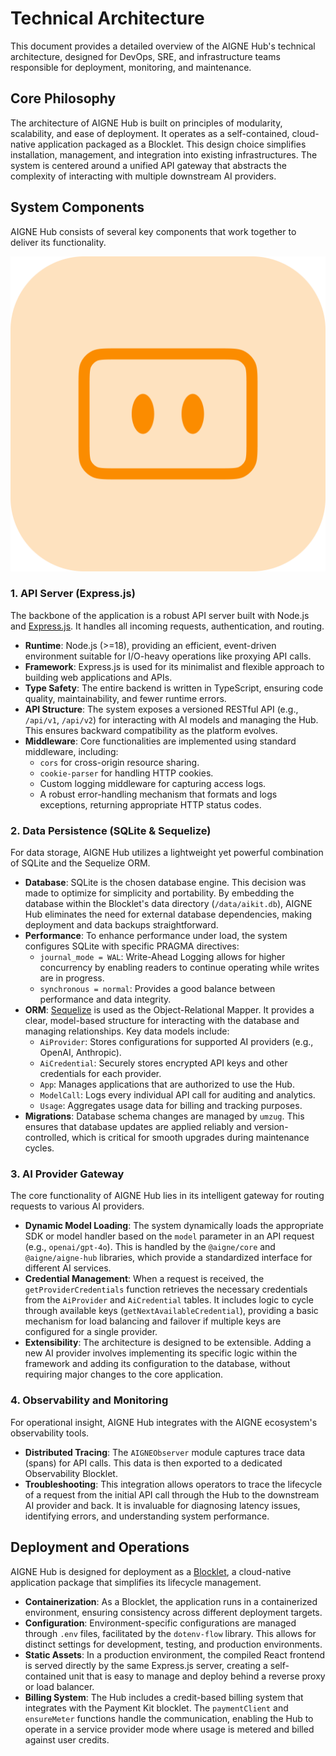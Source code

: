 # Technical Architecture

This document provides a detailed overview of the AIGNE Hub's technical architecture, designed for DevOps, SRE, and infrastructure teams responsible for deployment, monitoring, and maintenance.

## Core Philosophy

The architecture of AIGNE Hub is built on principles of modularity, scalability, and ease of deployment. It operates as a self-contained, cloud-native application packaged as a Blocklet. This design choice simplifies installation, management, and integration into existing infrastructures. The system is centered around a unified API gateway that abstracts the complexity of interacting with multiple downstream AI providers.

## System Components

AIGNE Hub consists of several key components that work together to deliver its functionality.

![AIGNE Hub Logo](../../../blocklets/core/screenshots/logo.png)

### 1. API Server (Express.js)

The backbone of the application is a robust API server built with Node.js and [Express.js](https://expressjs.com/). It handles all incoming requests, authentication, and routing.

-   **Runtime**: Node.js (>=18), providing an efficient, event-driven environment suitable for I/O-heavy operations like proxying API calls.
-   **Framework**: Express.js is used for its minimalist and flexible approach to building web applications and APIs.
-   **Type Safety**: The entire backend is written in TypeScript, ensuring code quality, maintainability, and fewer runtime errors.
-   **API Structure**: The system exposes a versioned RESTful API (e.g., `/api/v1`, `/api/v2`) for interacting with AI models and managing the Hub. This ensures backward compatibility as the platform evolves.
-   **Middleware**: Core functionalities are implemented using standard middleware, including:
    -   `cors` for cross-origin resource sharing.
    -   `cookie-parser` for handling HTTP cookies.
    -   Custom logging middleware for capturing access logs.
    -   A robust error-handling mechanism that formats and logs exceptions, returning appropriate HTTP status codes.

### 2. Data Persistence (SQLite & Sequelize)

For data storage, AIGNE Hub utilizes a lightweight yet powerful combination of SQLite and the Sequelize ORM.

-   **Database**: SQLite is the chosen database engine. This decision was made to optimize for simplicity and portability. By embedding the database within the Blocklet's data directory (`/data/aikit.db`), AIGNE Hub eliminates the need for external database dependencies, making deployment and data backups straightforward.
-   **Performance**: To enhance performance under load, the system configures SQLite with specific PRAGMA directives:
    -   `journal_mode = WAL`: Write-Ahead Logging allows for higher concurrency by enabling readers to continue operating while writes are in progress.
    -   `synchronous = normal`: Provides a good balance between performance and data integrity.
-   **ORM**: [Sequelize](https://sequelize.org/) is used as the Object-Relational Mapper. It provides a clear, model-based structure for interacting with the database and managing relationships. Key data models include:
    -   `AiProvider`: Stores configurations for supported AI providers (e.g., OpenAI, Anthropic).
    -   `AiCredential`: Securely stores encrypted API keys and other credentials for each provider.
    -   `App`: Manages applications that are authorized to use the Hub.
    -   `ModelCall`: Logs every individual API call for auditing and analytics.
    -   `Usage`: Aggregates usage data for billing and tracking purposes.
-   **Migrations**: Database schema changes are managed by `umzug`. This ensures that database updates are applied reliably and version-controlled, which is critical for smooth upgrades during maintenance cycles.

### 3. AI Provider Gateway

The core functionality of AIGNE Hub lies in its intelligent gateway for routing requests to various AI providers.

-   **Dynamic Model Loading**: The system dynamically loads the appropriate SDK or model handler based on the `model` parameter in an API request (e.g., `openai/gpt-4o`). This is handled by the `@aigne/core` and `@aigne/aigne-hub` libraries, which provide a standardized interface for different AI services.
-   **Credential Management**: When a request is received, the `getProviderCredentials` function retrieves the necessary credentials from the `AiProvider` and `AiCredential` tables. It includes logic to cycle through available keys (`getNextAvailableCredential`), providing a basic mechanism for load balancing and failover if multiple keys are configured for a single provider.
-   **Extensibility**: The architecture is designed to be extensible. Adding a new AI provider involves implementing its specific logic within the framework and adding its configuration to the database, without requiring major changes to the core application.

### 4. Observability and Monitoring

For operational insight, AIGNE Hub integrates with the AIGNE ecosystem's observability tools.

-   **Distributed Tracing**: The `AIGNEObserver` module captures trace data (spans) for API calls. This data is then exported to a dedicated Observability Blocklet.
-   **Troubleshooting**: This integration allows operators to trace the lifecycle of a request from the initial API call through the Hub to the downstream AI provider and back. It is invaluable for diagnosing latency issues, identifying errors, and understanding system performance.

## Deployment and Operations

AIGNE Hub is designed for deployment as a [Blocklet](https://blocklet.io), a cloud-native application package that simplifies its lifecycle management.

-   **Containerization**: As a Blocklet, the application runs in a containerized environment, ensuring consistency across different deployment targets.
-   **Configuration**: Environment-specific configurations are managed through `.env` files, facilitated by the `dotenv-flow` library. This allows for distinct settings for development, testing, and production environments.
-   **Static Assets**: In a production environment, the compiled React frontend is served directly by the same Express.js server, creating a self-contained unit that is easy to manage and deploy behind a reverse proxy or load balancer.
-   **Billing System**: The Hub includes a credit-based billing system that integrates with the Payment Kit blocklet. The `paymentClient` and `ensureMeter` functions handle the communication, enabling the Hub to operate in a service provider mode where usage is metered and billed against user credits.